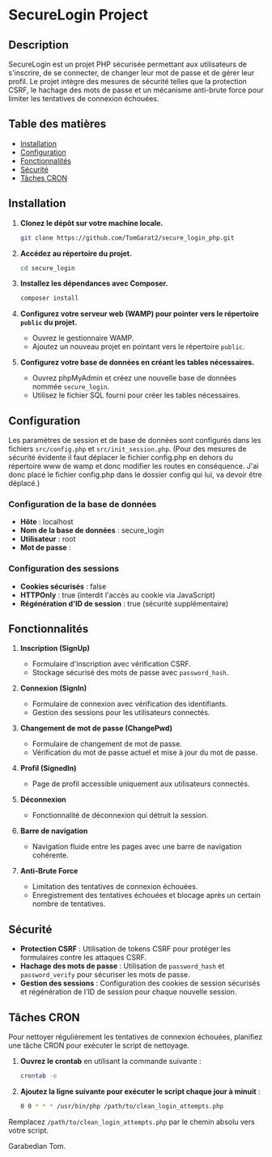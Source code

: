 # SecureLogin Project

## Description

SecureLogin est un projet PHP sécurisée permettant aux utilisateurs de s'inscrire, de se connecter, de changer leur mot de passe et de gérer leur profil. Le projet intègre des mesures de sécurité telles que la protection CSRF, le hachage des mots de passe et un mécanisme anti-brute force pour limiter les tentatives de connexion échouées.

## Table des matières

- [Installation](#installation)
- [Configuration](#configuration)
- [Fonctionnalités](#fonctionnalités)
- [Sécurité](#sécurité)
- [Tâches CRON](#tâches-cron)

## Installation

1. **Clonez le dépôt sur votre machine locale.**
    ```sh
    git clone https://github.com/TomGarat2/secure_login_php.git
    ```

2. **Accédez au répertoire du projet.**
    ```sh
    cd secure_login
    ```

3. **Installez les dépendances avec Composer.**
    ```sh
    composer install
    ```

4. **Configurez votre serveur web (WAMP) pour pointer vers le répertoire `public` du projet.**
    - Ouvrez le gestionnaire WAMP.
    - Ajoutez un nouveau projet en pointant vers le répertoire `public`.

5. **Configurez votre base de données en créant les tables nécessaires.**
    - Ouvrez phpMyAdmin et créez une nouvelle base de données nommée `secure_login`.
    - Utilisez le fichier SQL fourni pour créer les tables nécessaires.

## Configuration

Les paramètres de session et de base de données sont configurés dans les fichiers `src/config.php` et `src/init_session.php`. (Pour des mesures de sécurité évidente il faut déplacer le fichier config.php en dehors du répertoire www de wamp et donc modifier les routes en conséquence. J'ai donc placé le fichier config.php dans le dossier config qui lui, va devoir être déplacé.)

### Configuration de la base de données

- **Hôte** : localhost
- **Nom de la base de données** : secure_login
- **Utilisateur** : root
- **Mot de passe** : 

### Configuration des sessions

- **Cookies sécurisés** : false 
- **HTTPOnly** : true (interdit l'accès au cookie via JavaScript)
- **Régénération d'ID de session** : true (sécurité supplémentaire)

## Fonctionnalités

1. **Inscription (SignUp)**
   - Formulaire d'inscription avec vérification CSRF.
   - Stockage sécurisé des mots de passe avec `password_hash`.

2. **Connexion (SignIn)**
   - Formulaire de connexion avec vérification des identifiants.
   - Gestion des sessions pour les utilisateurs connectés.

3. **Changement de mot de passe (ChangePwd)**
   - Formulaire de changement de mot de passe.
   - Vérification du mot de passe actuel et mise à jour du mot de passe.

4. **Profil (SignedIn)**
   - Page de profil accessible uniquement aux utilisateurs connectés.

5. **Déconnexion**
   - Fonctionnalité de déconnexion qui détruit la session.

6. **Barre de navigation**
   - Navigation fluide entre les pages avec une barre de navigation cohérente.

7. **Anti-Brute Force**
   - Limitation des tentatives de connexion échouées.
   - Enregistrement des tentatives échouées et blocage après un certain nombre de tentatives.

## Sécurité

- **Protection CSRF** : Utilisation de tokens CSRF pour protéger les formulaires contre les attaques CSRF.
- **Hachage des mots de passe** : Utilisation de `password_hash` et `password_verify` pour sécuriser les mots de passe.
- **Gestion des sessions** : Configuration des cookies de session sécurisés et régénération de l'ID de session pour chaque nouvelle session.

## Tâches CRON

Pour nettoyer régulièrement les tentatives de connexion échouées, planifiez une tâche CRON pour exécuter le script de nettoyage.

1. **Ouvrez le crontab** en utilisant la commande suivante :
    ```sh
    crontab -e
    ```

2. **Ajoutez la ligne suivante pour exécuter le script chaque jour à minuit** :
    ```sh
    0 0 * * * /usr/bin/php /path/to/clean_login_attempts.php
    ```

Remplacez `/path/to/clean_login_attempts.php` par le chemin absolu vers votre script.

Garabedian Tom.
